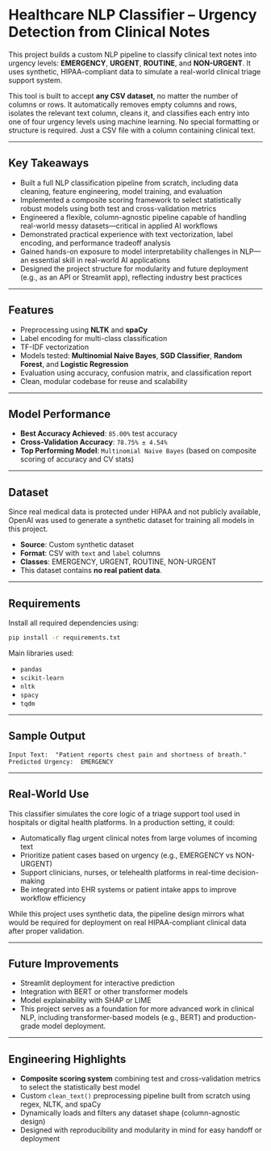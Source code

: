 # Healthcare NLP Classifier – Urgency Detection from Clinical Notes

This project builds a custom NLP pipeline to classify clinical text notes into urgency levels: **EMERGENCY**, **URGENT**, **ROUTINE**, and **NON-URGENT**. It uses synthetic, HIPAA-compliant data to simulate a real-world clinical triage support system.

This tool is built to accept **any CSV dataset**, no matter the number of columns or rows. It automatically removes empty columns and rows, isolates the relevant text column, cleans it, and classifies each entry into one of four urgency levels using machine learning. No special formatting or structure is required. Just a CSV file with a column containing clinical text.


------------------------------------------------------------------------------------------------------------------------------------------------

## Key Takeaways

- Built a full NLP classification pipeline from scratch, including data cleaning, feature engineering, model training, and evaluation
- Implemented a composite scoring framework to select statistically robust models using both test and cross-validation metrics
- Engineered a flexible, column-agnostic pipeline capable of handling real-world messy datasets—critical in applied AI workflows
- Demonstrated practical experience with text vectorization, label encoding, and performance tradeoff analysis
- Gained hands-on exposure to model interpretability challenges in NLP—an essential skill in real-world AI applications
- Designed the project structure for modularity and future deployment (e.g., as an API or Streamlit app), reflecting industry best practices


------------------------------------------------------------------------------------------------------------------------------------------------

## Features

- Preprocessing using **NLTK** and **spaCy**
- Label encoding for multi-class classification
- TF-IDF vectorization
- Models tested: **Multinomial Naive Bayes**, **SGD Classifier**, **Random Forest**, and **Logistic Regression**
- Evaluation using accuracy, confusion matrix, and classification report
- Clean, modular codebase for reuse and scalability

------------------------------------------------------------------------------------------------------------------------------------------------

## Model Performance

- **Best Accuracy Achieved**: `85.00%` test accuracy  
- **Cross-Validation Accuracy**: `78.75% ± 4.54%`  
- **Top Performing Model**: `Multinomial Naive Bayes` (based on composite scoring of accuracy and CV stats)
  
------------------------------------------------------------------------------------------------------------------------------------------------

## Dataset

Since real medical data is protected under HIPAA and not publicly available, OpenAI was used to generate a synthetic dataset for training all models in this project.

- **Source**: Custom synthetic dataset
- **Format**: CSV with `text` and `label` columns
- **Classes**: EMERGENCY, URGENT, ROUTINE, NON-URGENT
- This dataset contains **no real patient data**.

------------------------------------------------------------------------------------------------------------------------------------------------

## Requirements

Install all required dependencies using:

```bash
pip install -r requirements.txt
```

Main libraries used:
- `pandas`
- `scikit-learn`
- `nltk`
- `spacy`
- `tqdm`

------------------------------------------------------------------------------------------------------------------------------------------------

## Sample Output

```
Input Text:  "Patient reports chest pain and shortness of breath."
Predicted Urgency:  EMERGENCY
```

------------------------------------------------------------------------------------------------------------------------------------------------

## Real-World Use

This classifier simulates the core logic of a triage support tool used in hospitals or digital health platforms. In a production setting, it could:

- Automatically flag urgent clinical notes from large volumes of incoming text
- Prioritize patient cases based on urgency (e.g., EMERGENCY vs NON-URGENT)
- Support clinicians, nurses, or telehealth platforms in real-time decision-making
- Be integrated into EHR systems or patient intake apps to improve workflow efficiency

While this project uses synthetic data, the pipeline design mirrors what would be required for deployment on real HIPAA-compliant clinical data after proper validation.

------------------------------------------------------------------------------------------------------------------------------------------------

## Future Improvements

- Streamlit deployment for interactive prediction
- Integration with BERT or other transformer models
- Model explainability with SHAP or LIME
- This project serves as a foundation for more advanced work in clinical NLP, including transformer-based models (e.g., BERT) and production-grade model deployment.

------------------------------------------------------------------------------------------------------------------------------------------------

## Engineering Highlights

- **Composite scoring system** combining test and cross-validation metrics to select the statistically best model
- Custom `clean_text()` preprocessing pipeline built from scratch using regex, NLTK, and spaCy
- Dynamically loads and filters any dataset shape (column-agnostic design)
- Designed with reproducibility and modularity in mind for easy handoff or deployment

